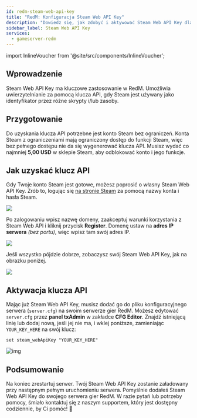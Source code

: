 ```yaml
---
id: redm-steam-web-api-key
title: "RedM: Konfiguracja Steam Web API Key"
description: "Dowiedz się, jak zdobyć i aktywować Steam Web API Key dla RedM, aby umożliwić uwierzytelnianie i ulepszyć konfigurację serwera → Sprawdź teraz"
sidebar_label: Steam Web API Key
services:
  - gameserver-redm
---
```


import InlineVoucher from '@site/src/components/InlineVoucher';

## Wprowadzenie

Steam Web API Key ma kluczowe zastosowanie w RedM. Umożliwia uwierzytelnianie za pomocą klucza API, gdy Steam jest używany jako identyfikator przez różne skrypty i/lub zasoby.

<InlineVoucher />

## Przygotowanie

Do uzyskania klucza API potrzebne jest konto Steam bez ograniczeń. Konta Steam z ograniczeniami mają ograniczony dostęp do funkcji Steam, więc bez pełnego dostępu nie da się wygenerować klucza API. Musisz wydać co najmniej **5,00 USD** w sklepie Steam, aby odblokować konto i jego funkcje.

## Jak uzyskać klucz API

Gdy Twoje konto Steam jest gotowe, możesz poprosić o własny Steam Web API Key. Zrób to, logując się [na stronie Steam](https://steamcommunity.com/dev/apikey) za pomocą nazwy konta i hasła Steam.

![](https://github.com/zaphosting/docs/assets/42719082/56be5337-a458-425b-86b0-e0c5fa94abab)

Po zalogowaniu wpisz nazwę domeny, zaakceptuj warunki korzystania z Steam Web API i kliknij przycisk **Register**. Domenę ustaw na **adres IP serwera** *(bez portu)*, więc wpisz tam swój adres IP.

![](https://github.com/zaphosting/docs/assets/42719082/334e89a9-0eef-4ea5-b100-5a1e4b8cdc31)

Jeśli wszystko pójdzie dobrze, zobaczysz swój Steam Web API Key, jak na obrazku poniżej.

![](https://github.com/zaphosting/docs/assets/42719082/a99f463b-93ae-408b-b038-29e366b30256)

## Aktywacja klucza API

Mając już Steam Web API Key, musisz dodać go do pliku konfiguracyjnego serwera (`server.cfg`) na swoim serwerze gier RedM. Możesz edytować `server.cfg` przez **panel txAdmin** w zakładce **CFG Editor**. Znajdź istniejącą linię lub dodaj nową, jeśli jej nie ma, i wklej poniższe, zamieniając `YOUR_KEY_HERE` na swój klucz:

```
set steam_webApiKey "YOUR_KEY_HERE"
```

![img](https://screensaver01.zap-hosting.com/index.php/s/Rw48iY5FGCfP5s9/preview)

## Podsumowanie

Na koniec zrestartuj serwer. Twój Steam Web API Key zostanie załadowany przy następnym pełnym uruchomieniu serwera. Pomyślnie dodałeś Steam Web API Key do swojego serwera gier RedM. W razie pytań lub potrzeby pomocy, śmiało kontaktuj się z naszym supportem, który jest dostępny codziennie, by Ci pomóc! 🙂

<InlineVoucher />